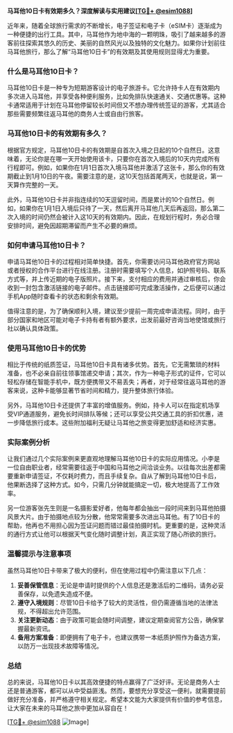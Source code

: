 **马耳他10日卡有效期多久？深度解读与实用建议[[TG💪+ @esim1088](https://t.me/s/esim1088)]**

近年来，随着全球旅行需求的不断增长，电子签证和电子卡（eSIM卡）逐渐成为一种便捷的出行工具。其中，马耳他作为地中海的一颗明珠，吸引了越来越多的游客前往探索其悠久的历史、美丽的自然风光以及独特的文化魅力。如果你计划前往马耳他旅行，那么了解“马耳他10日卡”的有效期及其使用规则显得尤为重要。

### 什么是马耳他10日卡？

马耳他10日卡是一种专为短期游客设计的电子旅游卡。它允许持卡人在有效期内多次进入马耳他，并享受各种便利服务，比如免排队快速通关、交通优惠等。这种卡通常适用于计划在马耳他停留较长时间但又不想办理传统签证的游客，尤其适合那些需要频繁往返马耳他的商务人士或自由行旅客。

### 马耳他10日卡的有效期有多久？

根据官方规定，马耳他10日卡的有效期是自首次入境之日起的10个自然日。这意味着，无论你是在哪一天开始使用该卡，只要你在首次入境后的10天内完成所有行程即可。例如，如果你在1月1日首次入境马耳他并激活了这张卡，那么你的有效期截止到1月10日的午夜。需要注意的是，这10天包括首尾两天，也就是说，第一天算作完整的一天。

此外，马耳他10日卡并非指连续的10天逗留时间，而是累计的10个自然日。例如，如果你在1月1日入境后只待了一天，然后离开马耳他几天后再返回，那么第二次入境的时间仍然会被计入这10天的有效期内。因此，在规划行程时，务必合理安排时间，避免因超期滞留而产生不必要的麻烦。

### 如何申请马耳他10日卡？

申请马耳他10日卡的过程相对简单快捷。首先，你需要访问马耳他政府官方网站或者授权的合作平台进行在线注册。注册时需要填写个人信息，如护照号码、联系方式等，并上传近期的电子版照片。接下来，支付相应的费用并通过审核后，你会收到一封包含激活链接的电子邮件。点击链接即可完成激活操作，之后便可以通过手机App随时查看卡的状态和剩余有效期。

值得注意的是，为了确保顺利入境，建议至少提前一周完成申请流程。同时，由于部分国家和地区可能对电子卡持有者有额外要求，出发前最好咨询当地使馆或旅行社以确认具体政策。

### 使用马耳他10日卡的优势

相比于传统的纸质签证，马耳他10日卡具有诸多优势。首先，它无需繁琐的材料准备，也不必亲自前往领事馆递交申请；其次，作为一种电子形式的证件，它可以轻松存储在智能手机中，既方便携带又不易丢失；再者，对于经常往返马耳他的游客来说，这种卡能够显著节省时间和精力，提升整体旅行体验。

另外，马耳他10日卡还提供了丰富的增值服务。例如，持卡人可以在指定机场享受VIP通道服务，避免长时间排队等候；还可以享受公共交通工具的折扣优惠，进一步降低旅行成本。这些附加福利无疑让马耳他之旅变得更加舒适和经济实惠。

### 实际案例分析

让我们通过几个实际案例来更直观地理解马耳他10日卡的实际应用情况。小李是一位自由职业者，经常需要往返于中国和马耳他之间洽谈业务。以往每次出差都需要重新申请签证，不仅耗时费力，而且手续复杂。自从了解到马耳他10日卡后，他果断选择了这种方式。如今，只需几分钟就能搞定一切，极大地提高了工作效率。

另一位游客张先生则是一名摄影爱好者，他每年都会抽出一段时间来到马耳他拍摄风景大片。由于拍摄地点较为分散，他常常需要多次进出马耳他。有了10日卡的帮助，他再也不用担心因为签证问题而错过最佳拍摄时机。更重要的是，这种灵活的通行方式让他可以根据天气变化随时调整计划，真正实现了随心所欲的旅行。

### 温馨提示与注意事项

虽然马耳他10日卡带来了极大的便利，但在使用过程中仍需注意以下几点：

1. **妥善保管信息**：无论是申请时提供的个人信息还是激活后的二维码，请务必妥善保存，以免遗失造成不便。
2. **遵守入境规则**：尽管10日卡给予了较大的灵活性，但仍需遵循当地的法律法规，不得超出允许范围。
3. **关注更新动态**：由于政策可能会随时间调整，建议定期查阅官方公告，确保掌握最新资讯。
4. **备用方案准备**：即便拥有了电子卡，也建议携带一本纸质护照作为备选方案，以防万一出现技术故障等情况。

### 总结

总的来说，马耳他10日卡以其高效便捷的特点赢得了广泛好评。无论是商务人士还是普通游客，都可以从中受益匪浅。然而，要想充分享受这一便利，就需要提前做好充分准备，并严格遵守相关规定。希望本文能为大家提供有价值的参考信息，让大家在未来的马耳他之旅中更加从容自在！

[[TG💪+ @esim1088](https://t.me/s/esim1088) ![Image](https://i.postimg.cc/4NQfJmqS/Snipaste-2025-05-13-00-14-12.png)]